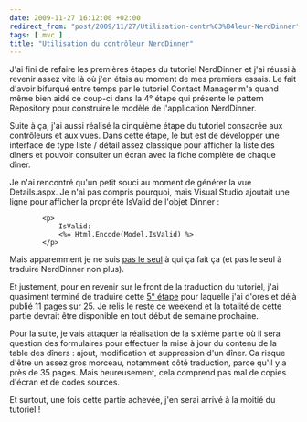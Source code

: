 ```yaml
---
date: 2009-11-27 16:12:00 +02:00
redirect_from: "post/2009/11/27/Utilisation-contr%C3%B4leur-NerdDinner"
tags: [ mvc ]
title: "Utilisation du contrôleur NerdDinner"
---
```


J'ai fini de refaire les premières étapes du tutoriel NerdDinner et j'ai
réussi à revenir assez vite là où j'en étais au moment de mes premiers essais.
Le fait d'avoir bifurqué entre temps par le tutoriel Contact Manager m'a quand
même bien aidé ce coup-ci dans la 4° étape qui présente le pattern Repository
pour construire le modèle de l'application NerdDinner.

Suite à ça, j'ai aussi réalisé la cinquième étape du tutoriel consacrée aux
contrôleurs et aux vues. Dans cette étape, le but est de développer une
interface de type liste / détail assez classique pour afficher la liste des
dîners et pouvoir consulter un écran avec la fiche complète de chaque
dîner.

Je n'ai rencontré qu'un petit souci au moment de générer la vue
Details.aspx. Je n'ai pas compris pourquoi, mais Visual Studio ajoutait une
ligne pour afficher la propriété IsValid de l'objet Dinner :

```
        <p>
            IsValid:
            <%= Html.Encode(Model.IsValid) %>
        </p>
```

Mais apparemment je ne suis [
pas le seul](http://programujte.com/?akce=clanek&amp;cl=2009072701-asp-net-mvc-v-praxi-od-a-do-z-5-dil-%96-view-sablony) à qui ça fait ça (et pas le seul à traduire NerdDinner non
plus).

Et justement, pour en revenir sur le front de la traduction du tutoriel,
j'ai quasiment terminé de traduire cette [
5° étape](/nerddinner/controleurs-vues/ "Utiliser les contrôleurs et les vues pour réaliser une interface liste / détail") pour laquelle j'ai d'ores et déjà publié 11 pages sur 25. Je relis
le reste ce weekend et la totalité de cette partie devrait être disponible en
tout début de semaine prochaine.

Pour la suite, je vais attaquer la réalisation de la sixième partie où il
sera question des formulaires pour effectuer la mise à jour du contenu de la
table des dîners : ajout, modification et suppression d'un dîner. Ca
risque d'être un assez gros morceau, notamment côté traduction, parce qu'il y a
près de 35 pages. Mais heureusement, cela comprend pas mal de copies d'écran et
de codes sources.

Et surtout, une fois cette partie achevée, j'en serai arrivé à la moitié du
tutoriel !
